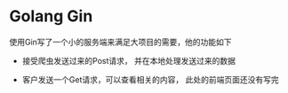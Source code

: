 # Golang Gin

使用Gin写了一个小的服务端来满足大项目的需要，他的功能如下
* 接受爬虫发送过来的Post请求， 并在本地处理发送过来的数据

* 客户发送一个Get请求，可以查看相关的内容， 此处的前端页面还没有写完 
